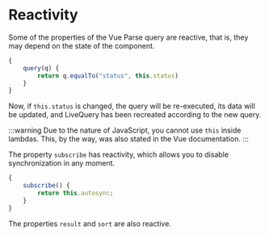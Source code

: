# Reactivity

Some of the properties of the Vue Parse query are reactive, that is, they may depend on the state of the component.

```js
{
    query(q) {
        return q.equalTo("status", this.status)
    }
}
```

Now, if `this.status` is changed, the query will be re-executed, its data will be updated,
and LiveQuery has been recreated according to the new query.

:::warning
Due to the nature of JavaScript, you cannot use `this` inside lambdas.
This, by the way, was also stated in the Vue documentation.
:::

The property `subscribe` has reactivity, which allows you to disable synchronization in any
moment.

```js
{
    subscribe() {
        return this.autosync;
    }
}
```

The properties `result` and `sort` are also reactive.